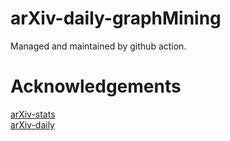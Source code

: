 # arXiv-daily-graphMining

Managed and maintained by github action.

# Acknowledgements

[arXiv-stats](https://github.com/Lyken17/arXiv-stats)  
[arXiv-daily](https://github.com/EdisonLeeeee/arxiv-daily)
